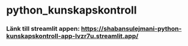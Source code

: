 # python_kunskapskontroll

### Länk till streamlit appen: https://shabansulejmani-python-kunskapskontroll-app-lvzr7u.streamlit.app/

